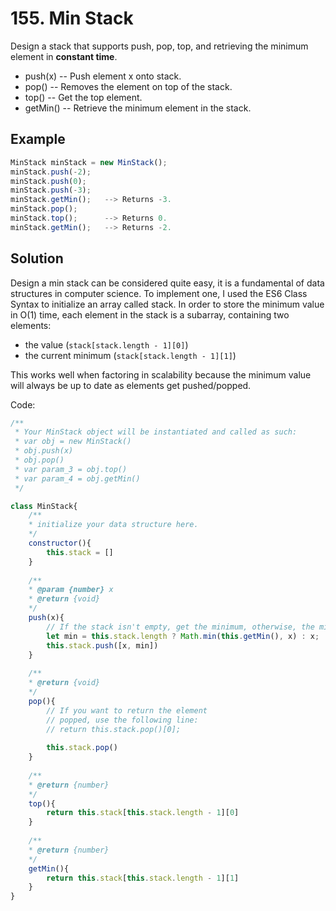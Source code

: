 # 155. Min Stack

Design a stack that supports push, pop, top, and retrieving the minimum element in **constant time**.

* push(x) -- Push element x onto stack.
* pop() -- Removes the element on top of the stack.
* top() -- Get the top element.
* getMin() -- Retrieve the minimum element in the stack.

## Example

```javascript
MinStack minStack = new MinStack();
minStack.push(-2);
minStack.push(0);
minStack.push(-3);
minStack.getMin();   --> Returns -3.
minStack.pop();
minStack.top();      --> Returns 0.
minStack.getMin();   --> Returns -2.
```

## Solution

Design a min stack can be considered quite easy, it is a fundamental of data structures in computer science. To implement one, I used the ES6 Class Syntax to initialize an array called stack. In order to store the minimum value in O(1) time, each element in the stack is a subarray, containing two elements:
* the value (```stack[stack.length - 1][0]```)
* the current minimum (```stack[stack.length - 1][1]```)

This works well when factoring in scalability because the minimum value will always be up to date as elements get pushed/popped.

Code:

```javascript
/** 
 * Your MinStack object will be instantiated and called as such:
 * var obj = new MinStack()
 * obj.push(x)
 * obj.pop()
 * var param_3 = obj.top()
 * var param_4 = obj.getMin()
 */

class MinStack{
    /**
    * initialize your data structure here.
    */
    constructor(){
        this.stack = []
    }
    
    /** 
    * @param {number} x
    * @return {void}
    */
    push(x){
        // If the stack isn't empty, get the minimum, otherwise, the min is x
        let min = this.stack.length ? Math.min(this.getMin(), x) : x;
        this.stack.push([x, min])
    }
    
    /**
    * @return {void}
    */
    pop(){
        // If you want to return the element 
        // popped, use the following line:
        // return this.stack.pop()[0];
        
        this.stack.pop()
    }
    
    /**
    * @return {number}
    */
    top(){
        return this.stack[this.stack.length - 1][0]
    }
    
    /**
    * @return {number}
    */
    getMin(){
        return this.stack[this.stack.length - 1][1]
    }
}
```
